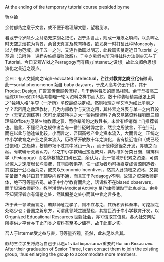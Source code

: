 At the ending of the temporary tutorial course presided by me

致冬瑜：

余付郁结之意于文言，或不便于君理解文意，望君见谅。

君或于今岁除夕之对话无深刻之记忆，然于余言之，则成一难忘之瞬间，以余晖之时天空之烟花为背景，余曾天真言及教育特权，欲以身一时打破此种Monopoly，以力理为范域。后于五一之时，又连作数篇以明志，此数篇实奠定近日Tutorial
之基调（见附件一课程实施纲要修改版）。于今岁暑假初所习得社科方法则实无与于Tutorial。今日又观Wiki之Peeragogy而有藉力Internet之设想，故此文叙余思想演化之最近之观点。

余曰：有人文倾向之high-educated
intellectual，往往对**教育之商业化**有微词，此一social phenomenon 始自
baby daycare，于成人高考仍无所终，其于Product Design,
广告宣传至服务流程，几于他种性质的商品相同。余于母校高二理综Office观2016高考物理一轮习资料之样书而大惊。数十种装帧精美纸张上乘之"独特人格"争夺（一所所）学校最终决定权。然则物理之学又岂为如此华丽之学？君所用之数理教材，几为内部教学与交流之用，其朴素之外表与单一之内容设计（无变式训练等）怎可比浓装艳抹之大一轮物理资料？余又见某资料经销商三顾理综Office方见某生物教师之事，而余辈所购之数理书，未曾有经销商上门推荐者也。逾此，不懂经济之规律者当有一番针砭时弊之言，然余之所欲言，不在针砭，而在以此与他途做比较。小而言之，吾国高考产业之资本流入，大而言之，正统之中小学教育之产业之资本流入，历改革开放数十年之演化，皆有接近饱和（或已经过饱和）之趋势，教辅市场不过其中冰山一角，。而于他种途径之开发，亦随之而起。有教辅研究者认为，今之中小学教辅己接近成熟，其标准如分类日细，编排科学（Pedagogy）而名牌教辅之口碑已立。余认为，此一领域所积累之资源，可谓以惊人之速度增长与浪费，其间良莠俱存，任一成功者均可摇身变成资源制造者。其或出于公心而为之，或夹以Economic
Incentives，然其入此领域之资格，又岂完备哉？余非曰其于辅导内容不通，而言其于Pedagogy不明，故较之资深教师群体，绝不可等量齐观。故于中小学教育而言之，话语权不在biased
observers，而于资深教师群体。教学活动与Medical Activity
至乃律师活动于此点类似。余非不知资深者亦有偏差之处，然其偏差之处小而其中肯之言多也。

故于此一领域而言之，若非师范之学子，则不宜与之。其所积资料至丰，可挖掘之处略少也；吾国之新东方，可谓此领域之翘楚也，其投巨资于中小学教育开发，以Organized
Educational Resources
回报社会，亦可谓取其值矣。各大社交网站所提供之平台亦于此门类之资料有至多之储存，故于此事之实。

吾人于Internet受之益与害，可等量齐观。虽然，此未足以言其。

教的三位学生将成为自己于此途of vital importance重要的Human Resources.
After their graduation of Senior Three, I can contact them to join the
existing group, thus enlarging the group to accommodate more members.
